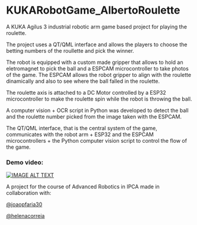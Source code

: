 # KUKARobotGame_AlbertoRoulette

A KUKA Agilus 3 industrial robotic arm game based project for playing the roulette. 

The project uses a QT/QML interface and allows the players to choose the betting numbers of the roullette and pick the winner. 

The robot is equipped with a custom made gripper that allows to hold an eletromagnet to pick the ball and a ESPCAM microcontroller to take photos of the game. 
The ESPCAM allows the robot gripper to align with the roulette dinamically and also to see where the ball falled in the roulette.

The roulette axis is attached to a DC Motor controlled by a ESP32 microcontroller to make the roulette spin while the robot is throwing the ball.

A computer vision + OCR script in Python was developed to detect the ball and the roulette number picked from the image taken with the ESPCAM.

The QT/QML interface, that is the central system of the game, communicates with the robot arm + ESP32 and the ESPCAM microcontrollers + the Python computer vision script to control the flow of the game.

### Demo video:
[![IMAGE ALT TEXT](https://i.ytimg.com/vi/IC44vvww9iE/maxresdefault.jpg?sqp=-oaymwEmCIAKENAF8quKqQMa8AEB-AH-CYAC0AWKAgwIABABGGUgYShZMA8=&amp;rs=AOn4CLC3bJr9qua8GlCI4sJ5houVoVq_Sw)](https://www.youtube.com/watch?v=IC44vvww9iE)

A project for the course of Advanced Robotics in IPCA made in collaboration with:

[@joaopfaria30](https://github.com/joaopfaria30/)

[@helenacorreia](https://github.com/helenacorreia)



